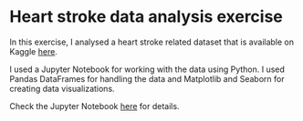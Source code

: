 # Heart stroke data analysis exercise
In this exercise, I analysed a heart stroke related dataset that is available on Kaggle [here](https://www.kaggle.com/datasets/fedesoriano/stroke-prediction-dataset).

I used a Jupyter Notebook for working with the data using Python. I used Pandas DataFrames for handling the data and Matplotlib and Seaborn for creating data visualizations.

Check the Jupyter Notebook [here](heart-stroke-data-analysis-exercise.ipynb) for details.
